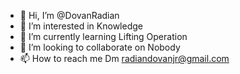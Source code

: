 - 👋 Hi, I’m @DovanRadian
- 👀 I’m interested in Knowledge
- 🌱 I’m currently learning Lifting Operation
- 💞️ I’m looking to collaborate on Nobody
- 📫 How to reach me Dm radiandovanjr@gmail.com

<!---
DovanRadian/DovanRadian is a ✨ special ✨ repository because its `README.md` (this file) appears on your GitHub profile.
You can click the Preview link to take a look at your changes.
--->
